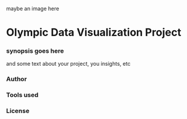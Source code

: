 maybe an image here 

# Olympic Data Visualization Project

### synopsis goes here 

and some text about your project, you insights, etc

### Author

### Tools used

### License